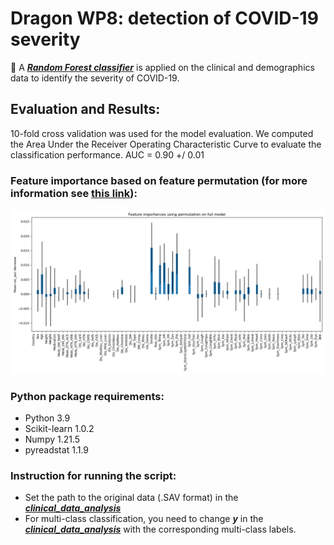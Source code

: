 # Dragon WP8: detection of COVID-19 severity


:wave: A <a href="https://scikit-learn.org/stable/modules/generated/sklearn.ensemble.RandomForestClassifier.html"> ***Random Forest classifier***</a> is applied on the clinical and demographics data to identify the severity of COVID-19. 


## Evaluation and Results:
10-fold cross validation was used for the model evaluation. We computed the Area Under the Receiver Operating Characteristic Curve to evaluate the classification performance.
AUC = 0.90 +/ 0.01


### Feature importance based on feature permutation (for more information see <a href="https://scikit-learn.org/stable/modules/permutation_importance.html#permutation-importance">this link</a>):

![](https://github.com/Nastaranrad/Dragon/blob/main/pics/FeatureImportance.png)

### Python package requirements:

* Python 3.9
* Scikit-learn 1.0.2
* Numpy 1.21.5
* pyreadstat 1.1.9

### Instruction for running the script:
* Set the path to the original data (.SAV format) in the <a href=https://github.com/Nastaranrad/Dragon/blob/main/clinical_data_analysis.py>***clinical_data_analysis***</a>
* For multi-class classification, you need to change ***y*** in the <a href=https://github.com/Nastaranrad/Dragon/blob/main/clinical_data_analysis.py>***clinical_data_analysis***</a> with the corresponding multi-class labels.
